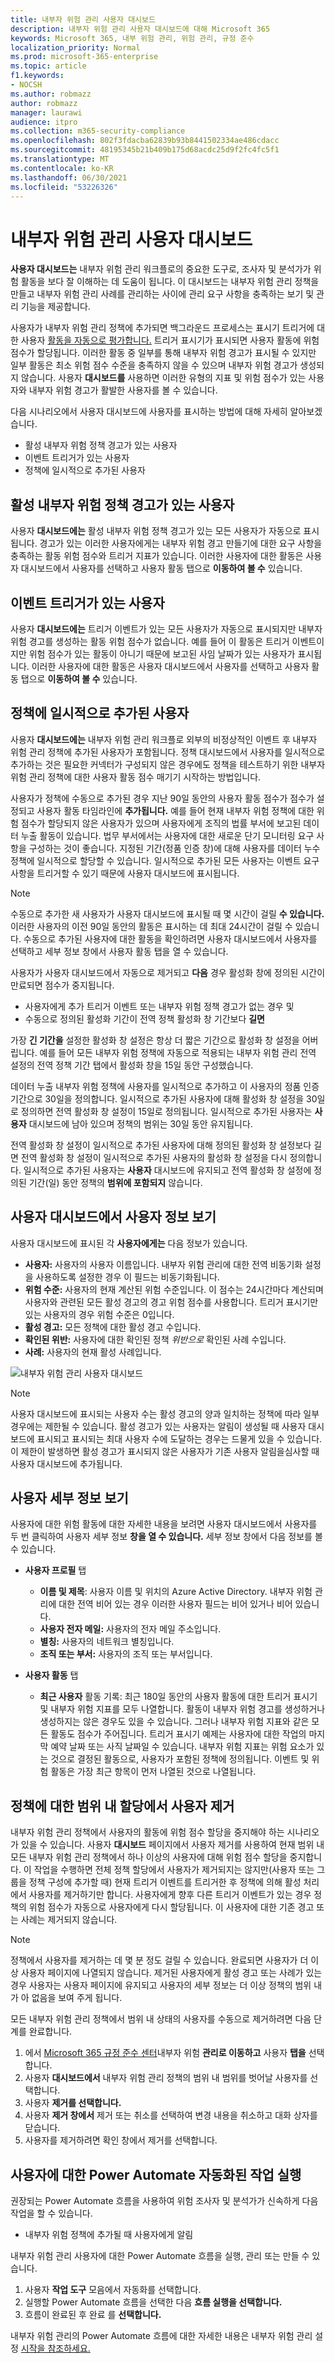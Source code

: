 ```yaml
---
title: 내부자 위험 관리 사용자 대시보드
description: 내부자 위험 관리 사용자 대시보드에 대해 Microsoft 365
keywords: Microsoft 365, 내부 위험 관리, 위험 관리, 규정 준수
localization_priority: Normal
ms.prod: microsoft-365-enterprise
ms.topic: article
f1.keywords:
- NOCSH
ms.author: robmazz
author: robmazz
manager: laurawi
audience: itpro
ms.collection: m365-security-compliance
ms.openlocfilehash: 802f3fdacba62839b93b8441502334ae486cdacc
ms.sourcegitcommit: 48195345b21b409b175d68acdc25d9f2fc4fc5f1
ms.translationtype: MT
ms.contentlocale: ko-KR
ms.lasthandoff: 06/30/2021
ms.locfileid: "53226326"
---
```

# <a name="insider-risk-management-users-dashboard"></a>내부자 위험 관리 사용자 대시보드

**사용자 대시보드는** 내부자 위험 관리 워크플로의 중요한 도구로, 조사자 및 분석가가 위험 활동을 보다 잘 이해하는 데 도움이 됩니다. 이 대시보드는 내부자 위험 관리 정책을 만들고 내부자 위험 관리 사례를 관리하는 사이에 관리 요구 사항을 충족하는 보기 및 관리 기능을 제공합니다.

사용자가 내부자 위험 관리 정책에 추가되면 백그라운드 프로세스는 표시기 트리거에 대한 사용자 [활동을 자동으로 평가합니다.](insider-risk-management-settings.md#indicators) 트리거 표시기가 표시되면 사용자 활동에 위험 점수가 할당됩니다. 이러한 활동 중 일부를 통해 내부자 위험 경고가 표시될 수 있지만 일부 활동은 최소 위험 점수 수준을 충족하지 않을 수 있으며 내부자 위험 경고가 생성되지 않습니다. 사용자 **대시보드를** 사용하면 이러한 유형의 지표 및 위험 점수가 있는 사용자와 내부자 위험 경고가 활발한 사용자를 볼 수 있습니다.

다음 시나리오에서 사용자 대시보드에 사용자를 표시하는 방법에 대해 자세히 알아보겠습니다.

- 활성 내부자 위험 정책 경고가 있는 사용자
- 이벤트 트리거가 있는 사용자
- 정책에 일시적으로 추가된 사용자

## <a name="users-with-active-insider-risk-policy-alerts"></a>활성 내부자 위험 정책 경고가 있는 사용자

사용자 **대시보드에는** 활성 내부자 위험 정책 경고가 있는 모든 사용자가 자동으로 표시됩니다. 경고가 있는 이러한 사용자에게는 내부자 위험 경고 만들기에 대한 요구 사항을 충족하는 활동 위험 점수와 트리거 지표가 있습니다. 이러한 사용자에 대한 활동은 사용자 대시보드에서  사용자를 선택하고 사용자 활동 탭으로 **이동하여 볼 수** 있습니다.

## <a name="users-with-triggering-events"></a>이벤트 트리거가 있는 사용자

사용자 **대시보드에는** 트리거 이벤트가 있는 모든 사용자가 자동으로 표시되지만 내부자 위험 경고를 생성하는 활동 위험 점수가 없습니다. 예를 들어 이 활동은 트리거 이벤트이지만 위험 점수가 있는 활동이 아니기 때문에 보고된 사임 날짜가 있는 사용자가 표시됩니다. 이러한 사용자에 대한 활동은 사용자 대시보드에서  사용자를 선택하고 사용자 활동 탭으로 **이동하여 볼 수** 있습니다.

## <a name="users-added-temporarily-to-policies"></a>정책에 일시적으로 추가된 사용자

사용자 **대시보드에는** 내부자 위험 관리 워크플로 외부의 비정상적인 이벤트 후 내부자 위험 관리 정책에 추가된 사용자가 포함됩니다. 정책 대시보드에서 사용자를 일시적으로 추가하는 것은 필요한 커넥터가 구성되지 않은 경우에도 정책을 테스트하기 위한 내부자 위험 관리 정책에 대한 사용자 활동 점수 매기기 시작하는 방법입니다.

사용자가 정책에 수동으로 추가된 경우 지난 90일 동안의 사용자 활동 점수가 점수가 설정되고 사용자 활동 타임라인에 **추가됩니다.** 예를 들어 현재 내부자 위험 정책에 대한 위험 점수가 할당되지 않은 사용자가 있으며 사용자에게 조직의 법률 부서에 보고된 데이터 누출 활동이 있습니다. 법무 부서에서는 사용자에 대한 새로운 단기 모니터링 요구 사항을 구성하는 것이 좋습니다. 지정된 기간(정품 인증  창)에 대해 사용자를 데이터 누수 정책에 일시적으로 할당할 수 있습니다. 일시적으로 추가된 모든 사용자는  이벤트 요구 사항을 트리거할 수 있기 때문에 사용자 대시보드에 표시됩니다.

> [!NOTE]
> 수동으로 추가한 새 사용자가 사용자 대시보드에 표시될 때 몇 시간이 걸릴 **수 있습니다.** 이러한 사용자의 이전 90일 동안의 활동은 표시하는 데 최대 24시간이 걸릴 수 있습니다. 수동으로 추가된 사용자에 대한 활동을 확인하려면 사용자 대시보드에서 사용자를 선택하고 세부 정보 창에서 사용자 활동 탭을 열 수 있습니다.  

사용자가 사용자 대시보드에서 자동으로 제거되고 **다음** 경우 활성화 창에  정의된 시간이 만료되면 점수가 중지됩니다.

- 사용자에게 추가 트리거 이벤트 또는 내부자 위험 정책 경고가 없는 경우 및
- 수동으로 정의된  활성화 기간이 전역 정책 활성화 창 기간보다 **길면**

가장 **긴 기간을** 설정한 활성화 창 설정은 항상 더 짧은 기간으로 활성화 창 설정을 어버립니다.  예를 들어 모든 내부자  위험 정책에  자동으로 적용되는 내부자 위험 관리 전역 설정의 전역 정책 기간 탭에서 활성화 창을 15일 동안 구성했습니다.

데이터 누출 내부자  위험 정책에 사용자를 일시적으로 추가하고 이 사용자의 정품 인증 기간으로 30일을  정의합니다. 일시적으로  추가된 사용자에 대해 활성화 창 설정을 30일로 정의하면 전역 활성화 창 설정이 15일로 정의됩니다.  일시적으로 추가된 사용자는 **사용자** 대시보드에 남아 있으며 정책의 범위는 30일 동안 유지됩니다.

전역 활성화 창 설정이 일시적으로 추가된  사용자에 대해 정의된 활성화 창 설정보다 길면 전역 활성화  창 설정이 일시적으로 추가된 사용자의 활성화 창 설정을 다시 정의합니다.   일시적으로 추가된 사용자는 **사용자** 대시보드에 유지되고 전역 활성화 창 설정에 정의된 기간(일) 동안 정책의 **범위에 포함되지** 않습니다.

## <a name="view-user-information-on-the-users-dashboard"></a>사용자 대시보드에서 사용자 정보 보기

사용자 대시보드에 표시된 각 **사용자에게는** 다음 정보가 있습니다.

- **사용자:** 사용자의 사용자 이름입니다. 내부자 위험 관리에 대한 전역 비동기화 설정을 사용하도록 설정한 경우 이 필드는 비동기화됩니다.
- **위험 수준:** 사용자의 현재 계산된 위험 수준입니다. 이 점수는 24시간마다 계산되며 사용자와 관련된 모든 활성 경고의 경고 위험 점수를 사용합니다. 트리거 표시기만 있는 사용자의 경우 위험 수준은 0입니다.
- **활성 경고:** 모든 정책에 대한 활성 경고 수입니다.
- **확인된 위반:** 사용자에 대한 확인된 정책 *위반으로* 확인된 사례 수입니다.
- **사례:** 사용자의 현재 활성 사례입니다.

![내부자 위험 관리 사용자 대시보드](../media/insider-risk-users-dashboard.png)

> [!NOTE]
> 사용자 대시보드에 표시되는  사용자 수는 활성 경고의 양과 일치하는 정책에 따라 일부 경우에는 제한될 수 있습니다. 활성 경고가 있는 사용자는  알림이 생성될 때 사용자 대시보드에 표시되고 표시되는 최대 사용자 수에 도달하는 경우는 드물게 있을 수 있습니다. 이 제한이 발생하면 활성 경고가 표시되지 않은 사용자가 기존  사용자 알림을심사할 때 사용자 대시보드에 추가됩니다.

## <a name="view-user-details"></a>사용자 세부 정보 보기

사용자에 대한 위험 활동에 대한 자세한 내용을 보려면 사용자 대시보드에서 사용자를 두 번 클릭하여 사용자 세부 정보 **창을 열 수 있습니다.** 세부 정보 창에서 다음 정보를 볼 수 있습니다.

- **사용자 프로필** 탭
  - **이름 및 제목**: 사용자 이름 및 위치의 Azure Active Directory. 내부자 위험 관리에 대한 전역 비어 있는 경우 이러한 사용자 필드는 비어 있거나 비어 있습니다.
  - **사용자 전자 메일:** 사용자의 전자 메일 주소입니다.
  - **별칭:** 사용자의 네트워크 별칭입니다.
  - **조직 또는 부서:** 사용자의 조직 또는 부서입니다.

- **사용자 활동** 탭
  - **최근 사용자** 활동 기록: 최근 180일 동안의 사용자 활동에 대한 트리거 표시기 및 내부자 위험 지표를 모두 나열합니다. 활동이 내부자 위험 경고를 생성하거나 생성하지는 않은 경우도 있을 수 있습니다. 그러나 내부자 위험 지표와 같은 모든 활동도 점수가 주어집니다. 트리거 표시기 예제는 사용자에 대한 작업의 마지막 예약 날짜 또는 사직 날짜일 수 있습니다. 내부자 위험 지표는 위험 요소가 있는 것으로 결정된 활동으로, 사용자가 포함된 정책에 정의됩니다. 이벤트 및 위험 활동은 가장 최근 항목이 먼저 나열된 것으로 나열됩니다.

## <a name="remove-users-from-in-scope-assignment-to-policies"></a>정책에 대한 범위 내 할당에서 사용자 제거

내부자 위험 관리 정책에서 사용자의 활동에 위험 점수 할당을 중지해야 하는 시나리오가 있을 수 있습니다. 사용자 **대시보드** 페이지에서  사용자 제거를 사용하여 현재 범위 내 모든 내부자 위험 관리 정책에서 하나 이상의 사용자에 대해 위험 점수 할당을 중지합니다. 이 작업을 수행하면 전체 정책 할당에서 사용자가 제거되지는 않지만(사용자 또는 그룹을 정책 구성에 추가할 때) 현재 트리거 이벤트를 트리거한 후 정책에 의해 활성 처리에서 사용자를 제거하기만 합니다. 사용자에게 향후 다른 트리거 이벤트가 있는 경우 정책의 위험 점수가 자동으로 사용자에게 다시 할당됩니다. 이 사용자에 대한 기존 경고 또는 사례는 제거되지 않습니다.

> [!NOTE]
> 정책에서 사용자를 제거하는 데 몇 분 정도 걸릴 수 있습니다. 완료되면 사용자가 더 이상 사용자 페이지에 나열되지 않습니다. 제거된 사용자에게 활성 경고 또는 사례가 있는 경우 사용자는 사용자 페이지에 유지되고 사용자의 세부 정보는 더 이상 정책의 범위 내가 아 없음을 보여 주게 됩니다.

모든 내부자 위험 관리 정책에서 범위 내 상태의 사용자를 수동으로 제거하려면 다음 단계를 완료합니다.

1. 에서 [Microsoft 365 규정 준수 센터](https://compliance.microsoft.com)내부자 위험 **관리로 이동하고** 사용자 **탭을** 선택합니다.
2. 사용자 **대시보드에서** 내부자 위험 관리 정책의 범위 내 범위를 벗어날 사용자를 선택합니다.
3. 사용자 **제거를 선택합니다.**
4. 사용자 **제거 창에서** 제거  또는  취소를 선택하여 변경 내용을 취소하고 대화 상자를 닫습니다.
5. 사용자를  제거하려면 확인 창에서 제거를 선택합니다.

## <a name="run-automated-tasks-with-power-automate-flows-for-a-user"></a>사용자에 대한 Power Automate 자동화된 작업 실행

권장되는 Power Automate 흐름을 사용하여 위험 조사자 및 분석가가 신속하게 다음 작업을 할 수 있습니다.

- 내부자 위험 정책에 추가될 때 사용자에게 알림

내부자 위험 관리 사용자에 대한 Power Automate 흐름을 실행, 관리 또는 만들 수 있습니다.

1. 사용자 **작업 도구** 모음에서 자동화를 선택합니다.
2. 실행할 Power Automate 흐름을 선택한 다음 **흐름 실행을 선택합니다.**
3. 흐름이 완료된 후 완료 를 **선택합니다.**

내부자 위험 관리의 Power Automate 흐름에 대한 자세한 내용은 내부자 위험 관리 설정 [시작을 참조하세요.](insider-risk-management-settings.md#power-automate-flows-preview)
